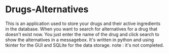 # Drugs-Alternatives
This is an application used to store your drugs and their active ingredients in the database.
When you want to search for alternatives for a drug that doesn't exist now. You just enter the name of the drug and click search to show the alternatives in a messagebox.
It's written in python and using tkinter for the GUI and SQLite for the data storage.
note : it's not completed.
